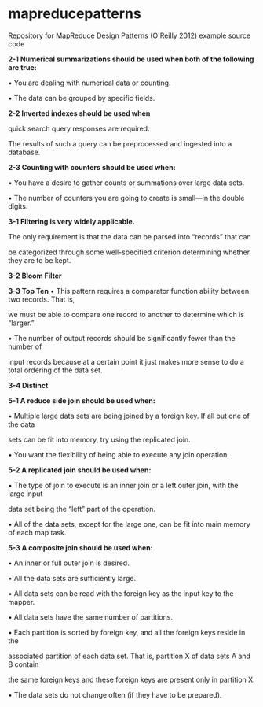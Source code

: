 mapreducepatterns
=================

Repository for MapReduce Design Patterns (O'Reilly 2012) example source code

**2-1 Numerical summarizations should be used when both of the following are true:**

• You are dealing with numerical data or counting.

• The data can be grouped by specific fields.


**2-2 Inverted indexes should be used when**

quick search query responses are required.

The results of such a query can be preprocessed and ingested into a database.


**2-3 Counting with counters should be used when:**

• You have a desire to gather counts or summations over large data sets.

• The number of counters you are going to create is small—in the double digits.


**3-1 Filtering is very widely applicable.**

The only requirement is that the data can be parsed into “records” that can

be categorized through some well-specified criterion determining whether they are to be kept.


**3-2 Bloom Filter**

**3-3 Top Ten**
• This pattern requires a comparator function ability between two records. That is,

  we must be able to compare one record to another to determine which is “larger.”

• The number of output records should be significantly fewer than the number of

  input records because at a certain point it just makes more sense to do a total ordering of the data set.


**3-4 Distinct**

**5-1 A reduce side join should be used when:**

• Multiple large data sets are being joined by a foreign key. If all but one of the data

sets can be fit into memory, try using the replicated join.

• You want the flexibility of being able to execute any join operation.


**5-2 A replicated join should be used when:**

• The type of join to execute is an inner join or a left outer join, with the large input

data set being the “left” part of the operation.

• All of the data sets, except for the large one, can be fit into main memory of each map task.


**5-3 A composite join should be used when:**

• An inner or full outer join is desired.

• All the data sets are sufficiently large.

• All data sets can be read with the foreign key as the input key to the mapper.

• All data sets have the same number of partitions.

• Each partition is sorted by foreign key, and all the foreign keys reside in the

associated partition of each data set. That is, partition X of data sets A and B contain

the same foreign keys and these foreign keys are present only in partition X.

• The data sets do not change often (if they have to be prepared).
